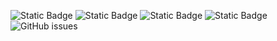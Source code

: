 ![Static Badge](https://img.shields.io/badge/blacklists-61-000000) ![Static Badge](https://img.shields.io/badge/blacklisted-2890307-cc0000) ![Static Badge](https://img.shields.io/badge/whitelisted-2250-00CC00) ![Static Badge](https://img.shields.io/badge/streaming_blacklist-28107-000000) ![GitHub issues](https://img.shields.io/github/issues/fabriziosalmi/blacklists)
